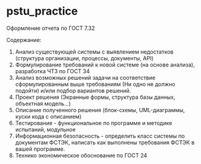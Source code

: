 # pstu_practice

Оформление отчета по ГОСТ 7.32

Содержание:

1. Анализ существующей системы с выявлением недостатков (структура организации, процессы, документы, API)
2. Формулирование требований к новой системе (на основе анализа), разработка ЧТЗ по ГОСТ 34
3. Анализ возможных решений задачи на соответствие сформулированным выше требованиям (Ни одно не должно подойти) и/или подбор вариантов решений.
4. Проект решения (Экранные формы, структура базы данных, объектная модель...)
5. Описание полученного решения (блок-схемы, UML-диаграммы, куски кода с описанием)
6. Тестирование - функциональное по программе и методике испытаний, модульное
7. Информационная безопасность - определить класс системы по документам ФСТЭК, написать как выполнены требования ФСТЭК в вашей программе.
8. Технико экономическое обоснование по ГОСТ 24 
